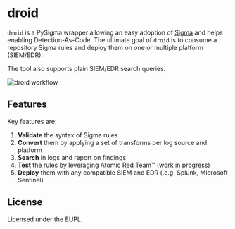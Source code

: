 # droid

`droid` is a PySigma wrapper allowing an easy adoption of [Sigma](https://sigmahq.io/) and helps enabling Detection-As-Code. The ultimate goal of `droid` is to consume a repository Sigma rules and deploy them on one or multiple platform (SIEM/EDR).

The tool also supports plain SIEM/EDR search queries.

![droid workflow](./resources/droid_workflow.png)

## Features

Key features are:

1. **Validate** the syntax of Sigma rules
2. **Convert** them by applying a set of transforms per log source and platform
3. **Search** in logs and report on findings
4. **Test** the rules by leveraging Atomic Red Team™ (work in progress)
5. **Deploy** them with any compatible SIEM and EDR (.e.g. Splunk, Microsoft Sentinel)

## License

Licensed under the EUPL.